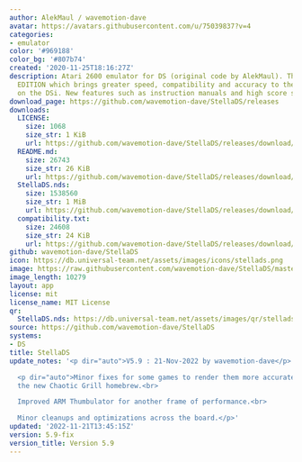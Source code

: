 ```yaml
---
author: AlekMaul / wavemotion-dave
avatar: https://avatars.githubusercontent.com/u/75039837?v=4
categories:
- emulator
color: '#969188'
color_bg: '#807b74'
created: '2020-11-25T18:16:27Z'
description: Atari 2600 emulator for DS (original code by AlekMaul). This is the PHOENIX
  EDITION which brings greater speed, compatibility and accuracy to the emulation
  on the DSi. New features such as instruction manuals and high score support included!
download_page: https://github.com/wavemotion-dave/StellaDS/releases
downloads:
  LICENSE:
    size: 1068
    size_str: 1 KiB
    url: https://github.com/wavemotion-dave/StellaDS/releases/download/5.9-fix/LICENSE
  README.md:
    size: 26743
    size_str: 26 KiB
    url: https://github.com/wavemotion-dave/StellaDS/releases/download/5.9-fix/README.md
  StellaDS.nds:
    size: 1538560
    size_str: 1 MiB
    url: https://github.com/wavemotion-dave/StellaDS/releases/download/5.9-fix/StellaDS.nds
  compatibility.txt:
    size: 24608
    size_str: 24 KiB
    url: https://github.com/wavemotion-dave/StellaDS/releases/download/5.9-fix/compatibility.txt
github: wavemotion-dave/StellaDS
icon: https://db.universal-team.net/assets/images/icons/stellads.png
image: https://raw.githubusercontent.com/wavemotion-dave/StellaDS/master/arm9/gfx/bgTop.png
image_length: 10279
layout: app
license: mit
license_name: MIT License
qr:
  StellaDS.nds: https://db.universal-team.net/assets/images/qr/stellads-nds.png
source: https://github.com/wavemotion-dave/StellaDS
systems:
- DS
title: StellaDS
update_notes: '<p dir="auto">V5.9 : 21-Nov-2022 by wavemotion-dave</p>

  <p dir="auto">Minor fixes for some games to render them more accurately including
  the new Chaotic Grill homebrew.<br>

  Improved ARM Thumbulator for another frame of performance.<br>

  Minor cleanups and optimizations across the board.</p>'
updated: '2022-11-21T13:45:15Z'
version: 5.9-fix
version_title: Version 5.9
---
```

